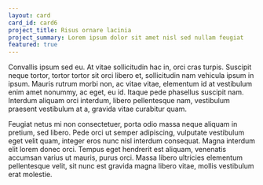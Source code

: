 ```yaml
---
layout: card
card_id: card6
project_title: Risus ornare lacinia
project_summary: Lorem ipsum dolor sit amet nisl sed nullam feugiat
featured: true
---
```

Convallis ipsum sed eu. At vitae sollicitudin hac in, orci cras turpis. Suscipit neque tortor, tortor tortor sit orci libero et, sollicitudin nam vehicula ipsum in ipsum. Mauris rutrum morbi non, ac vitae vitae, elementum id at vestibulum enim amet nonummy, ac eget, eu id. Itaque pede phasellus suscipit nam. Interdum aliquam orci interdum, libero pellentesque nam, vestibulum praesent vestibulum at a, gravida vitae curabitur quam.

Feugiat netus mi non consectetuer, porta odio massa neque aliquam in pretium, sed libero. Pede orci ut semper adipiscing, vulputate vestibulum eget velit quam, integer eros nunc nisl interdum consequat. Magna interdum elit lorem donec orci. Tempus eget hendrerit est aliquam, venenatis accumsan varius ut mauris, purus orci. Massa libero ultricies elementum pellentesque velit, sit nunc est gravida magna libero vitae, mollis vestibulum erat molestie.
